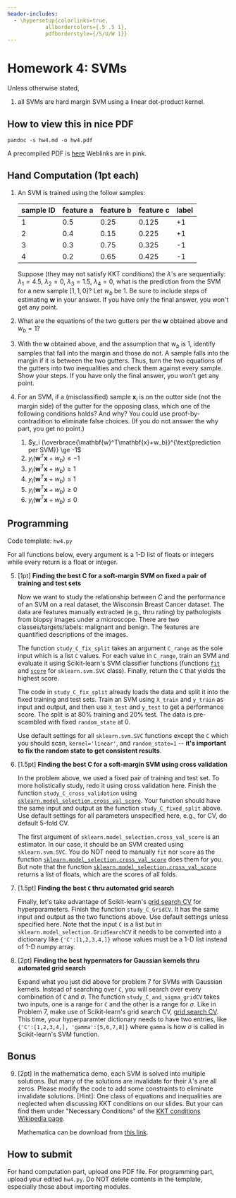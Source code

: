 ```yaml
---
header-includes:
  - \hypersetup{colorlinks=true,
            allbordercolors={.5 .5 1},
            pdfborderstyle={/S/U/W 1}}
---
```


# Homework 4: SVMs

Unless otherwise stated, 

1. all SVMs are hard margin SVM using a linear dot-product kernel.

## How to view this in nice PDF
`pandoc -s hw4.md -o hw4.pdf`

A precompiled PDF is [here](https://www.dropbox.com/s/fnl8bi849ix64cf/hw4.pdf?dl=0)
Weblinks are in pink. 


## Hand Computation (1pt each)

1. An SVM is trained using the follow samples: 

    |sample ID|feature a| feature b| feature c| label|
    |--|--|--|--|--|
    |1 | 0.5 | 0.25 | 0.125 | +1 | 
    |2 | 0.4 | 0.15 | 0.225 | +1 | 
    |3 | 0.3 | 0.75 | 0.325 | -1 | 
    |4 | 0.2 | 0.65 | 0.425 | -1 | 

    Suppose (they may not satisfy KKT conditions) the $\lambda$'s are sequentially: 
    $\lambda_1 = 4.5$, $\lambda_2 = 0$, $\lambda_3 = 1.5$, $\lambda_4 = 0$, 
    what is the prediction from the SVM for a new sample $[1,1,0]$? 
    Let $w_b$ be 1. 
    Be sure to include steps of estimating $\mathbf{w}$ in  your answer. If you have only the final answer, you won't get any point. 

2. What are the equations of the two gutters per the $\mathbf{w}$ obtained above and $w_b=1$? 

3. With the $\mathbf{w}$ obtained above, and the assumption that $w_b$ is 1, identify samples that fall into the margin and those do not. A sample falls into the margin if it is between the two gutters. Thus, turn the two equations of the gutters into two inequalities and check them against every sample. Show your steps.  If you have only the final answer, you won't get any point. 

<!-- 4. Write the KKT conditions for training an SVM using the four samples above. Follow the order given in the examples in `solve_svm.nb` (or its PDF export `solve_svm.pdf`): first the gradient on $\mathbf{w}$, then the equations about constraints, and lastly the partial derivative on the bias $w_b$.  -->

4. For an SVM, if a (misclassified) sample $\mathbf{x}_i$ is on the outter side (not the margin side) of the gutter for the opposing class, which one of the following conditions holds? And why? You could use proof-by-contradition to eliminate false choices. (If you do not answer the why part, you get no point.)

    1. $y_i (\overbrace{\mathbf{w}^T\mathbf{x}+w_b)}^{\text{prediction per SVM}} \ge -1$
    2. $y_i (\mathbf{w}^T\mathbf{x}+w_b) \le -1$
    3. $y_i (\mathbf{w}^T\mathbf{x}+w_b) \ge 1$
    4. $y_i (\mathbf{w}^T\mathbf{x}+w_b) \le 1$
    5. $y_i (\mathbf{w}^T\mathbf{x}+w_b) \ge 0$
    6. $y_i (\mathbf{w}^T\mathbf{x}+w_b) \le 0$

## Programming 

Code template: `hw4.py`

For all functions below, every argument is a 1-D list of floats or integers while every return is a float or integer.


5. [1pt] **Finding the best C for a soft-margin SVM on fixed a pair of training and test sets**

    Now we want to study the relationship between $C$ and the performance of an SVM on a real dataset, the Wisconsin Breast Cancer dataset. The data are features manually extracted (e.g., thru rating) by pathologists from biopsy images under a microscope. There are two classes/targets/labels: malignant and benign. The features are quantified descriptions of the images. 

    The function `study_C_fix_split` takes an argument `C_range` as the sole input which is a list `C` values. For each value in `C_range`, train an SVM and evaluate it using Scikit-learn's SVM classifier functions (functions [`fit`](https://scikit-learn.org/stable/modules/generated/sklearn.svm.SVC.html#sklearn.svm.SVC.fit) and [`score`](https://scikit-learn.org/stable/modules/generated/sklearn.svm.SVC.html#sklearn.svm.SVC.score) for `sklearn.svm.SVC` class). Finally, return the `C` that yields the highest score.  

    The code in `study_C_fix_split` already loads the data and split it into the fixed training and test sets. Train an SVM using `X_train` and `y_train` as input and output, and then use `X_test` and `y_test` to get a performance score. The split is at 80% training and 20% test. The data is pre-scambled with fixed `random_state` at 0. 

    Use default settings for all `sklearn.svm.SVC` functions except the `C` which you should scan, `kernel='linear'`, and `random_state=1` -- **it's important to fix the random state to get consistent results**.

6. [1.5pt] **Finding the best C for a soft-margin SVM using cross validation**

    In the problem above, we used a fixed pair of training and test set. To more holistically study, redo it using cross validation here. 
    Finish the function `study_C_cross_validation` using  [`sklearn.model_selection.cross_val_score`](https://scikit-learn.org/stable/modules/generated/sklearn.model_selection.cross_val_score.html#sklearn.model_selection.cross_val_score). Your function should have the same input and output as the function `study_C_fixed_split` above. Use default settings for all parameters unspecified here, e.g., for CV, do default 5-fold CV. 

    The first argument of `sklearn.model_selection.cross_val_score` is an estimator. In our case, it should be an SVM created using `sklearn.svm.SVC`. You do NOT need to manually `fit` nor `score` as the function [`sklearn.model_selection.cross_val_score`](https://scikit-learn.org/stable/modules/generated/sklearn.model_selection.cross_val_score.html#sklearn.model_selection.cross_val_score) does them for you. But note that the function [`sklearn.model_selection.cross_val_score`](https://scikit-learn.org/stable/modules/generated/sklearn.model_selection.cross_val_score.html#sklearn.model_selection.cross_val_score) returns a list of floats, which are the scores of all folds. 

7. [1.5pt] **Finding the best `C`  thru automated grid search**

    Finally, let's take advantage of Scikit-learn's [grid search CV](https://scikit-learn.org/stable/modules/generated/sklearn.model_selection.GridSearchCV.html) for hyperparameters. Finish the function `study_C_GridCV`. It has the same input and output as the two functions above. Use default settings unless specified here. Note that the input `C` is a list but in `sklearn.model_selection.GridSearchCV` it needs to be converted into a dictionary like `{'C':[1,2,3,4,]}` whose values must be a 1-D list instead of 1-D numpy array. 

8. [2pt] **Finding the best hypermaters for Gaussian kernels thru automated grid search**

    Expand what you just did above for problem 7 for SVMs with Gaussian kernels. 
    Instead of searching over `C`, you will search over every combination of `C` and $\sigma$. The function `study_C_and_sigma_gridCV` takes two inputs, one is a range for `C` and the other is a range for $\sigma$. Like in Problem 7, make use of Scikit-learn's grid search CV, [grid search CV](https://scikit-learn.org/stable/modules/generated/sklearn.model_selection.GridSearchCV.html). This time, your hyperparamter dictionary needs to have two entries, like `{'C':[1,2,3,4,], 'gamma':[5,6,7,8]}` where `gamma` is how $\sigma$ is called in Scikit-learn's SVM function. 

## Bonus
9. [2pt] In the mathematica demo, each SVM is solved into multiple solutions. But many of the solutions are invalidate for their $\lambda$'s are all zeros. Please modify the code to add some constraints to eliminate invalidate solutions. [Hint]: One class of equations and inequalities are neglected when discussing KKT conditions on our slides. But your can find them under "Necessary Conditions" of the [KKT conditions Wikipedia page](https://en.wikipedia.org/wiki/Karush%E2%80%93Kuhn%E2%80%93Tucker_conditions). 

    Mathematica can be download from [this link](https://iastate.service-now.com/it?id=kb_article&sys_id=ffdadc71db161c5009dd123039961977).

## How to submit
For hand computation part, upload one PDF file. For programming part, upload your edited `hw4.py`. 
Do NOT delete contents in the template, especially those about importing modules. 

